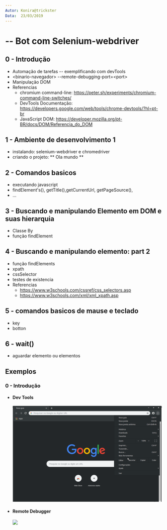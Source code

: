 ```yaml
---
Autor: Konira@trickster
Data:  23/03/2019
---
```

# -- Bot com Selenium-webdriver

## 0 - Introdução  
 -  Automação de tarefas -- exemplificando com devTools  
 -  \<binario-navegador> --remote-debugging-port=\<port> 
 - Manipulação DOM
 - Referencias
   - chromium command-line: https://peter.sh/experiments/chromium-command-line-switches/
   - DevTools Documentação: https://developers.google.com/web/tools/chrome-devtools/?hl=pt-br
   - JavaScript DOM:  https://developer.mozilla.org/pt-BR/docs/DOM/Referencia_do_DOM
## 1 - Ambiente de desenvolvimento 1
 - instalando: selenium-webdriver e chromedriver
 - criando o projeto: ** Ola mundo **
## 2 - Comandos basicos
 - executando javascript 
 - findElement's(), getTitle(),getCurrentUrl, getPageSource(), 
 - ...
 
## 3 - Buscando e manipulando Elemento em DOM e suas hierarquia
 - Classe By
 - função findElement
## 4 - Buscando e manipulando elemento: part 2
 - função findElements
 - xpath
 - cssSelector 
 - testes de existencia
 - Referencias
   - https://www.w3schools.com/cssref/css_selectors.asp
   - https://www.w3schools.com/xml/xml_xpath.asp
## 5 - comandos basicos de mause e teclado 
 - key
 - botton
## 6 - wait() 
   - aguardar elemento ou elementos
## 
## Exemplos

### 0 - Introdução 
* #### Dev Tools
  	![](./img/devTools.gif)

* #### Remote Debugger
 	![](./img/remoteDevTools.gif)
